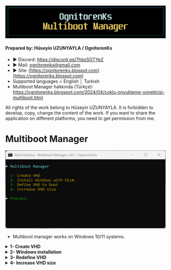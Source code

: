 ![Repo1](https://raw.githubusercontent.com/OgnitorenKs/Multiboot_Manager/main/.github/Repo-SS/Title.png)

#### Prepared by: Hüseyin UZUNYAYLA / OgnitorenKs
- ► Discord: https://discord.gg/7hbzSGTYeZ
- ► Mail: ognitorenks@gmail.com
- ► Site: [https://ognitorenks.blospot.com](https://ognitorenks.blospot.com)
- Supported languages = English │ Turkish
- Multiboot Manager hakkında (Türkçe): https://ognitorenks.blogspot.com/2024/04/coklu-onyukleme-yoneticisi-multiboot.html

All rights of the work belong to Hüseyin UZUNYAYLA. It is forbidden to develop, copy, change the content of the work. If you want to share the application on different platforms, you need to get permission from me.

# Multiboot Manager

![Tool0](https://raw.githubusercontent.com/OgnitorenKs/Multiboot_Manager/main/.github/Manager/0.png)

- Multiboot manager works on Windows 10/11 systems.

<details><B><summary> 1- Create VHD</B></summary>

- This section allows you to create a VHD (Virtual Hard Disk). 
- In the "Define the VHD Path:" section you need to type the location and name where you will create the VHD. You don't have to type the extension, it will complete it automatically. It is also fine if you write it.
- "Write disk size in GB" will ask for the size of the VHD in this section. Write the size you want in GB. My advice is not to go below 30 GB.
- "VHD configuration type" section will ask for the disk configuration type. You need to select "GPT" if there is UEFI support, or "MBR" otherwise.
- "Should the VHD be given a random name?" if you press 'N' in this section you can enter the VHD visible name in the 'This computer' section.
- "Make VHD visible at system startup?" In order for VHD to be visible on the main system, diskpart commands must be executed at each boot. If you do not want to deal with this process and want it to be done automatically on every boot, you need to press 'Y'. After applying this setting, the command screen (CMD) will open and close at system startup due to Diskpart commands.
- It will then create the VHD and return to the main menu.

![Tool1](https://raw.githubusercontent.com/OgnitorenKs/Multiboot_Manager/main/.github/Manager/1.png)

</details><details><B><summary> 2- Windows installation</B></summary>

- In this section you can quickly install Windows by inserting the ISO you have into the system or extracting it to any folder and defining its path. You can give the path to the folder path of the image or directly to the install.wim/esd file.

![Tool2.1](https://raw.githubusercontent.com/OgnitorenKs/Multiboot_Manager/main/.github/Manager/2.1.png)

- After defining the image, it will take you to a menu that gives detailed information about the versions it contains. In this section, you need to dial the Index number of whichever version you want to install in the image. 

![Tool2.2](https://raw.githubusercontent.com/OgnitorenKs/Multiboot_Manager/main/.github/Manager/2.2.png)

- After selecting the index number of the Windows to be installed, it will assign you to the disk selection menu to select the VHD. When creating a VHD disk, I define a VHD name and a random number. In the screenshot below, our VHD is assigned to the letter "J" and its name is "VHD-17438". After identifying our VHD from here, we dial the number to the left of it. Do not dial a letter.

![Tool2.3](https://raw.githubusercontent.com/OgnitorenKs/Multiboot_Manager/main/.github/Manager/2.3.png)

- After making a selection, it will start installing Windows on the VHD with Dism. When it is finished, it will return you to the main menu. You need to restart the system to complete the system installation. Windows will complete the remaining operations and transfer you to the language selection and account creation menus.

![Tool2.4](https://raw.githubusercontent.com/OgnitorenKs/Multiboot_Manager/main/.github/Manager/2.4.png)

</details><details><B><summary> 3- Redefine VHD</B></summary>

- If you back up the VHD file and do a clean install on your main system. Then you can continue to use your multiboot system by defining the VHD from this section.
- After entering this section, you need to define the path to the VHD file. After the definition process, it makes the VHD file visible and sets it as the system to be opened by default. If you reboot the system, VHD will start from the system on disk.

![Tool3](https://raw.githubusercontent.com/OgnitorenKs/Multiboot_Manager/main/.github/Manager/3.png)

</details><details><B><summary> 4- Increase VHD size</B></summary>

- WARNING: Before doing anything in this section, you must right-click on the attached VHD from "This computer" and remove it
- WARNING: In this section you can only upgrade the VHD size
- "Define the VHD Path:" You need to enter the folder path of the VHD here
- "Write disk size in GB" You need to enter the new size of the VHD in GB

![Tool4.1(https://raw.githubusercontent.com/OgnitorenKs/Multiboot_Manager/main/.github/Manager/4.1.png)
![Tool4.2](https://raw.githubusercontent.com/OgnitorenKs/Multiboot_Manager/main/.github/Manager/4.2.png)

</details>